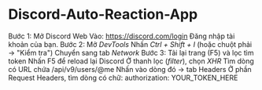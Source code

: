 # Discord-Auto-Reaction-App
Bước 1: Mở Discord Web
        Vào: https://discord.com/login
        Đăng nhập tài khoản của bạn.
Bước 2: Mở _DevTools_
        Nhấn _Ctrl + Shift + I_ (hoặc chuột phải → "Kiểm tra")
        Chuyển sang tab _Network_
Bước 3: Tải lại trang (F5) và lọc tìm token
        Nhấn F5 để reload lại Discord
        Ở thanh lọc (_filter_), chọn _XHR_
        Tìm dòng có URL chứa /api/v9/users/@me
        Nhấn vào dòng đó → tab Headers
        Ở phần Request Headers, tìm dòng có chữ:
        authorization: YOUR_TOKEN_HERE
